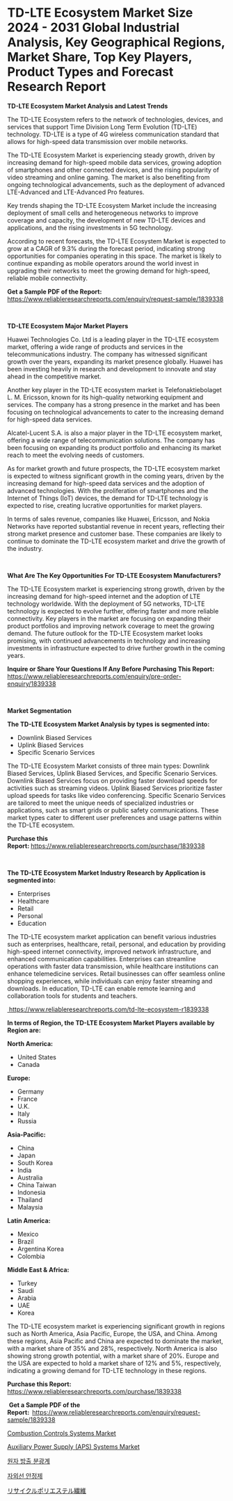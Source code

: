 <p><h1>TD-LTE Ecosystem Market Size 2024 - 2031 Global Industrial Analysis, Key Geographical Regions, Market Share, Top Key Players, Product Types and Forecast Research Report</h1></p><p><strong>TD-LTE Ecosystem Market Analysis and Latest Trends</strong></p>
<p><p>The TD-LTE Ecosystem refers to the network of technologies, devices, and services that support Time Division Long Term Evolution (TD-LTE) technology. TD-LTE is a type of 4G wireless communication standard that allows for high-speed data transmission over mobile networks.</p><p>The TD-LTE Ecosystem Market is experiencing steady growth, driven by increasing demand for high-speed mobile data services, growing adoption of smartphones and other connected devices, and the rising popularity of video streaming and online gaming. The market is also benefiting from ongoing technological advancements, such as the deployment of advanced LTE-Advanced and LTE-Advanced Pro features.</p><p>Key trends shaping the TD-LTE Ecosystem Market include the increasing deployment of small cells and heterogeneous networks to improve coverage and capacity, the development of new TD-LTE devices and applications, and the rising investments in 5G technology.</p><p>According to recent forecasts, the TD-LTE Ecosystem Market is expected to grow at a CAGR of 9.3% during the forecast period, indicating strong opportunities for companies operating in this space. The market is likely to continue expanding as mobile operators around the world invest in upgrading their networks to meet the growing demand for high-speed, reliable mobile connectivity.</p></p>
<p><strong>Get a Sample PDF of the Report:&nbsp;</strong> <a href="https://www.reliableresearchreports.com/enquiry/request-sample/1839338">https://www.reliableresearchreports.com/enquiry/request-sample/1839338</a></p>
<p>&nbsp;</p>
<p><strong>TD-LTE Ecosystem Major Market Players</strong></p>
<p><p>Huawei Technologies Co. Ltd is a leading player in the TD-LTE ecosystem market, offering a wide range of products and services in the telecommunications industry. The company has witnessed significant growth over the years, expanding its market presence globally. Huawei has been investing heavily in research and development to innovate and stay ahead in the competitive market.</p><p>Another key player in the TD-LTE ecosystem market is Telefonaktiebolaget L. M. Ericsson, known for its high-quality networking equipment and services. The company has a strong presence in the market and has been focusing on technological advancements to cater to the increasing demand for high-speed data services.</p><p>Alcatel-Lucent S.A. is also a major player in the TD-LTE ecosystem market, offering a wide range of telecommunication solutions. The company has been focusing on expanding its product portfolio and enhancing its market reach to meet the evolving needs of customers.</p><p>As for market growth and future prospects, the TD-LTE ecosystem market is expected to witness significant growth in the coming years, driven by the increasing demand for high-speed data services and the adoption of advanced technologies. With the proliferation of smartphones and the Internet of Things (IoT) devices, the demand for TD-LTE technology is expected to rise, creating lucrative opportunities for market players.</p><p>In terms of sales revenue, companies like Huawei, Ericsson, and Nokia Networks have reported substantial revenue in recent years, reflecting their strong market presence and customer base. These companies are likely to continue to dominate the TD-LTE ecosystem market and drive the growth of the industry.</p></p>
<p>&nbsp;</p>
<p><strong>What Are The Key Opportunities For TD-LTE Ecosystem Manufacturers?</strong></p>
<p><p>The TD-LTE Ecosystem market is experiencing strong growth, driven by the increasing demand for high-speed internet and the adoption of LTE technology worldwide. With the deployment of 5G networks, TD-LTE technology is expected to evolve further, offering faster and more reliable connectivity. Key players in the market are focusing on expanding their product portfolios and improving network coverage to meet the growing demand. The future outlook for the TD-LTE Ecosystem market looks promising, with continued advancements in technology and increasing investments in infrastructure expected to drive further growth in the coming years.</p></p>
<p><strong>Inquire or Share Your Questions If Any Before Purchasing This Report:</strong> <a href="https://www.reliableresearchreports.com/enquiry/pre-order-enquiry/1839338">https://www.reliableresearchreports.com/enquiry/pre-order-enquiry/1839338</a></p>
<p>&nbsp;</p>
<p><strong>Market Segmentation</strong></p>
<p><strong>The TD-LTE Ecosystem Market Analysis by types is segmented into:</strong></p>
<p><ul><li>Downlink Biased Services</li><li>Uplink Biased Services</li><li>Specific Scenario Services</li></ul></p>
<p><p>The TD-LTE Ecosystem Market consists of three main types: Downlink Biased Services, Uplink Biased Services, and Specific Scenario Services. Downlink Biased Services focus on providing faster download speeds for activities such as streaming videos. Uplink Biased Services prioritize faster upload speeds for tasks like video conferencing. Specific Scenario Services are tailored to meet the unique needs of specialized industries or applications, such as smart grids or public safety communications. These market types cater to different user preferences and usage patterns within the TD-LTE ecosystem.</p></p>
<p><strong>Purchase this Report:&nbsp;</strong><a href="https://www.reliableresearchreports.com/purchase/1839338">https://www.reliableresearchreports.com/purchase/1839338</a></p>
<p>&nbsp;</p>
<p><strong>The TD-LTE Ecosystem Market Industry Research by Application is segmented into:</strong></p>
<p><ul><li>Enterprises</li><li>Healthcare</li><li>Retail</li><li>Personal</li><li>Education</li></ul></p>
<p><p>The TD-LTE ecosystem market application can benefit various industries such as enterprises, healthcare, retail, personal, and education by providing high-speed internet connectivity, improved network infrastructure, and enhanced communication capabilities. Enterprises can streamline operations with faster data transmission, while healthcare institutions can enhance telemedicine services. Retail businesses can offer seamless online shopping experiences, while individuals can enjoy faster streaming and downloads. In education, TD-LTE can enable remote learning and collaboration tools for students and teachers.</p></p>
<p><a href="https://www.reliableresearchreports.com/td-lte-ecosystem-r1839338">&nbsp;https://www.reliableresearchreports.com/td-lte-ecosystem-r1839338</a></p>
<p><strong>In terms of Region, the TD-LTE Ecosystem Market Players available by Region are:</strong></p>
<p>
    <p> <strong> North America: </strong>
        <ul>
            <li>United States</li>
            <li>Canada</li>
        </ul>
        </p> 
    <p> <strong> Europe: </strong>
        <ul>
            <li>Germany</li>
            <li>France</li>
            <li>U.K.</li>
            <li>Italy</li>
            <li>Russia</li>
        </ul>
        </p> 
    <p> <strong> Asia-Pacific: </strong>
        <ul>
            <li>China</li>
            <li>Japan</li>
            <li>South Korea</li>
            <li>India</li>
            <li>Australia</li>
            <li>China Taiwan</li>
            <li>Indonesia</li>
            <li>Thailand</li>
            <li>Malaysia</li>
        </ul>
        </p> 
    <p> <strong> Latin America: </strong>
        <ul>
            <li>Mexico</li>
            <li>Brazil</li>
            <li>Argentina Korea</li>
            <li>Colombia</li>
        </ul>
        </p> 
    <p> <strong> Middle East & Africa: </strong>
        <ul>
            <li>Turkey</li>
            <li>Saudi</li>
            <li>Arabia</li>
            <li>UAE</li>
            <li>Korea</li>
        </ul>
    </p>
    </p>
<p><p>The TD-LTE ecosystem market is experiencing significant growth in regions such as North America, Asia Pacific, Europe, the USA, and China. Among these regions, Asia Pacific and China are expected to dominate the market, with a market share of 35% and 28%, respectively. North America is also showing strong growth potential, with a market share of 20%. Europe and the USA are expected to hold a market share of 12% and 5%, respectively, indicating a growing demand for TD-LTE technology in these regions.</p></p>
<p><strong>Purchase this Report: </strong><a href="https://www.reliableresearchreports.com/purchase/1839338">https://www.reliableresearchreports.com/purchase/1839338</a></p>
<p>&nbsp;<strong>Get a Sample PDF of the Report:&nbsp;&nbsp;</strong><a href="https://www.reliableresearchreports.com/enquiry/request-sample/1839338">https://www.reliableresearchreports.com/enquiry/request-sample/1839338</a></p>
<p><strong></strong></p>
<p><p><a href="https://www.linkedin.com/pulse/combustion-controls-systems-market-furnishes-information-dgkgf?trackingId=hSi3SpumxUqMuX9nPcnZQA%3D%3D">Combustion Controls Systems Market</a></p><p><a href="https://www.linkedin.com/pulse/auxiliary-power-supply-aps-systems-market-size-trends-complete-dgu0c?trackingId=X1wES8ckMXn%2FB%2BSGuj%2BNHg%3D%3D">Auxiliary Power Supply (APS) Systems Market</a></p><p><a href="https://github.com/sougarounis/Market-Research-Report-List-3/blob/main/821146261591.md">원자 방출 분광계</a></p><p><a href="https://medium.com/@monserratemohr/%EC%9E%90%EC%99%B8%EC%84%A0-%EC%95%88%EC%A0%95%EC%A0%9C-%EC%8B%9C%EC%9E%A5-2031%EB%85%84%EA%B9%8C%EC%A7%80%EC%9D%98-%ED%8A%B8%EB%A0%8C%EB%93%9C-%EC%98%88%EC%B8%A1-%EB%B0%8F-%EA%B2%BD%EC%9F%81-%EB%B6%84%EC%84%9D-260141dcc2f4">자외선 안정제</a></p><p><a href="https://medium.com/@queenlitle19361/%E5%86%8D%E7%94%9F%E3%83%9D%E3%83%AA%E3%82%A8%E3%82%B9%E3%83%86%E3%83%AB%E7%B9%8A%E7%B6%AD%E5%B8%82%E5%A0%B4%E3%81%AF-%E5%B8%82%E5%A0%B4%E3%82%B7%E3%82%A7%E3%82%A2-%E5%B8%82%E5%A0%B4%E3%83%88%E3%83%AC%E3%83%B3%E3%83%89-%E3%81%8A%E3%82%88%E3%81%B3%E5%B8%82%E5%A0%B4%E6%88%90%E9%95%B7%E3%81%AB%E9%96%A2%E3%81%99%E3%82%8B%E6%83%85%E5%A0%B1%E3%82%92%E6%8F%90%E4%BE%9B%E3%81%97%E3%81%BE%E3%81%99-c5225e583d91">リサイクルポリエステル繊維</a></p></p>